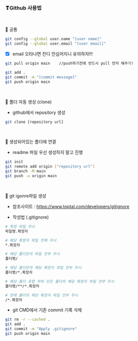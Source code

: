 ### ❣Github 사용법
<br>

💜 공통

```bash
git config --global user.name "[user name]"
git config --global user.email "[user email]"
```

- [x] email 오타나면 잔디 안심어지니 유의하자!!!

```bash
git pull origin main	//push하기전에 반드시 pull 먼저 해주기!

git add .
git commit -m "[commit message]"
git push origin main
```
<br>


💜 폴더 자동 생성 (clone)

- github에서 repository 생성

```bash
git clone [repository url]
```
<br>


💜 생성되어있는 폴더에 연결

- readme 파일 우선 생성하지 말고 진행

```bash
git init
git remote add origin ["repository url"]
git branch -M main
git push -u origin main
```
<br>


💜 git igonre파일 생성

- 참조사이트 : https://www.toptal.com/developers/gitignore

- 작성법 (.gitignore)

```bash
# 특정 파일 무시
파일명.확장자

# 해당 확장자 파일 전체 무시
*.확장자

# 해당 폴더안의 파일 전부 무시
폴더명/

# 해당 폴더안의 해당 확장자 파일 전부 무시
폴더명/*.확장자

# 해당 폴더 포함 하위 모든 폴더의 해당 확장자 파일 전부 무시
폴더명/**/*.확장자

# 햔제 폴더의 해당 확장자 파일 전부 무시
/*.확장자
```

- git CMD에서 기존 commit 기록 삭제

```bash
git rm -r --cached .
git add .
git commit -m "Apply .gitignore"
git push origin main
```
